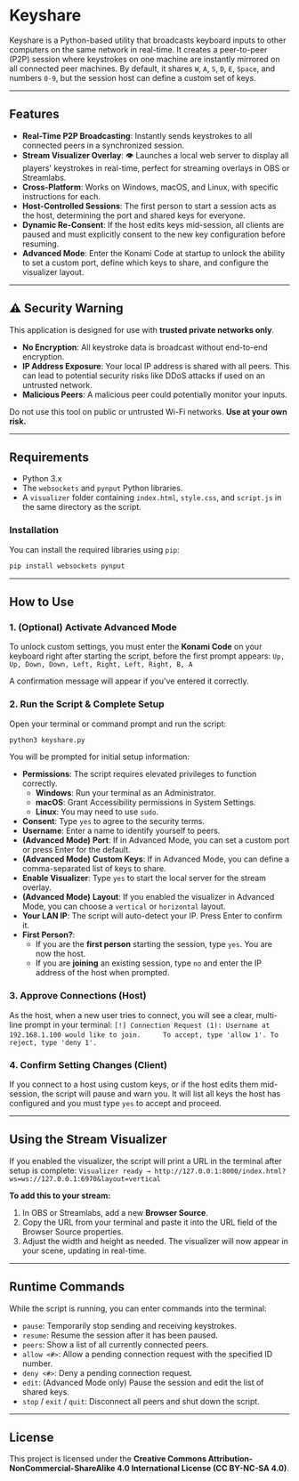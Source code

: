 # Keyshare

Keyshare is a Python-based utility that broadcasts keyboard inputs to other computers on the same network in real-time. It creates a peer-to-peer (P2P) session where keystrokes on one machine are instantly mirrored on all connected peer machines. By default, it shares `W`, `A`, `S`, `D`, `E`, `Space`, and numbers `0-9`, but the session host can define a custom set of keys.

-----

## Features

  * **Real-Time P2P Broadcasting**: Instantly sends keystrokes to all connected peers in a synchronized session.
  * **Stream Visualizer Overlay**: 👁️ Launches a local web server to display all players' keystrokes in real-time, perfect for streaming overlays in OBS or Streamlabs.
  * **Cross-Platform**: Works on Windows, macOS, and Linux, with specific instructions for each.
  * **Host-Controlled Sessions**: The first person to start a session acts as the host, determining the port and shared keys for everyone.
  * **Dynamic Re-Consent**: If the host edits keys mid-session, all clients are paused and must explicitly consent to the new key configuration before resuming.
  * **Advanced Mode**: Enter the Konami Code at startup to unlock the ability to set a custom port, define which keys to share, and configure the visualizer layout.

-----

## ⚠️ Security Warning

This application is designed for use with **trusted private networks only**.

  * **No Encryption**: All keystroke data is broadcast without end-to-end encryption.
  * **IP Address Exposure**: Your local IP address is shared with all peers. This can lead to potential security risks like DDoS attacks if used on an untrusted network.
  * **Malicious Peers**: A malicious peer could potentially monitor your inputs.

Do not use this tool on public or untrusted Wi-Fi networks. **Use at your own risk.**

-----

## Requirements

  * Python 3.x
  * The `websockets` and `pynput` Python libraries.
  * A `visualizer` folder containing `index.html`, `style.css`, and `script.js` in the same directory as the script.

### Installation

You can install the required libraries using `pip`:

```bash
pip install websockets pynput
```

-----

## How to Use

### 1\. (Optional) Activate Advanced Mode

To unlock custom settings, you must enter the **Konami Code** on your keyboard right after starting the script, before the first prompt appears:
`Up, Up, Down, Down, Left, Right, Left, Right, B, A`

A confirmation message will appear if you've entered it correctly.

### 2\. Run the Script & Complete Setup

Open your terminal or command prompt and run the script:

```bash
python3 keyshare.py
```

You will be prompted for initial setup information:

  * **Permissions**: The script requires elevated privileges to function correctly.
      * **Windows**: Run your terminal as an Administrator.
      * **macOS**: Grant Accessibility permissions in System Settings.
      * **Linux**: You may need to use `sudo`.
  * **Consent**: Type `yes` to agree to the security terms.
  * **Username**: Enter a name to identify yourself to peers.
  * **(Advanced Mode)** **Port**: If in Advanced Mode, you can set a custom port or press Enter for the default.
  * **(Advanced Mode)** **Custom Keys**: If in Advanced Mode, you can define a comma-separated list of keys to share.
  * **Enable Visualizer**: Type `yes` to start the local server for the stream overlay.
  * **(Advanced Mode)** **Layout**: If you enabled the visualizer in Advanced Mode, you can choose a `vertical` or `horizontal` layout.
  * **Your LAN IP**: The script will auto-detect your IP. Press Enter to confirm it.
  * **First Person?**:
      * If you are the **first person** starting the session, type `yes`. You are now the host.
      * If you are **joining** an existing session, type `no` and enter the IP address of the host when prompted.

### 3\. Approve Connections (Host)

As the host, when a new user tries to connect, you will see a clear, multi-line prompt in your terminal:
`[!] Connection Request (1): Username at 192.168.1.100 would like to join.`
`      To accept, type 'allow 1'. To reject, type 'deny 1'. `

### 4\. Confirm Setting Changes (Client)

If you connect to a host using custom keys, or if the host edits them mid-session, the script will pause and warn you. It will list all keys the host has configured and you must type `yes` to accept and proceed.

-----

## Using the Stream Visualizer

If you enabled the visualizer, the script will print a URL in the terminal after setup is complete:
`Visualizer ready → http://127.0.0.1:8000/index.html?ws=ws://127.0.0.1:6970&layout=vertical`

**To add this to your stream:**

1.  In OBS or Streamlabs, add a new **Browser Source**.
2.  Copy the URL from your terminal and paste it into the URL field of the Browser Source properties.
3.  Adjust the width and height as needed. The visualizer will now appear in your scene, updating in real-time.

-----

## Runtime Commands

While the script is running, you can enter commands into the terminal:

  * `pause`: Temporarily stop sending and receiving keystrokes.
  * `resume`: Resume the session after it has been paused.
  * `peers`: Show a list of all currently connected peers.
  * `allow <#>`: Allow a pending connection request with the specified ID number.
  * `deny <#>`: Deny a pending connection request.
  * `edit`: (Advanced Mode only) Pause the session and edit the list of shared keys.
  * `stop` / `exit` / `quit`: Disconnect all peers and shut down the script.

-----

## License

This project is licensed under the **Creative Commons Attribution-NonCommercial-ShareAlike 4.0 International License (CC BY-NC-SA 4.0)**.
